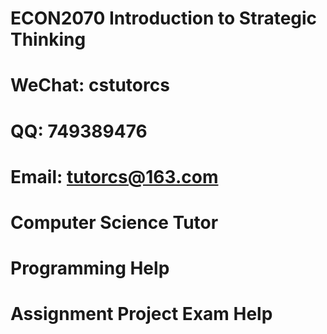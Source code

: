 # ECON2070 Introduction to Strategic Thinking
# WeChat: cstutorcs

# QQ: 749389476

# Email: tutorcs@163.com

# Computer Science Tutor

# Programming Help

# Assignment Project Exam Help
